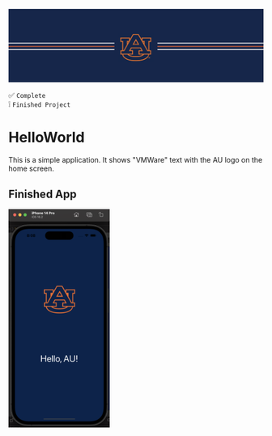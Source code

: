 ![alt text](https://github.com/ajariwala1/HelloWorld_Completed/blob/main/Docs/banner_au.png?raw=true)


:white_check_mark: `Complete` <br/>
:grey_exclamation: `Finished Project`

# HelloWorld

This is a simple application. It shows "VMWare" text with the AU logo on the home screen.

## Finished App

<img src="https://github.com/ajariwala1/HelloWorld_Completed/blob/main/Docs/helloworld_completed.png?raw=true" width="200">
